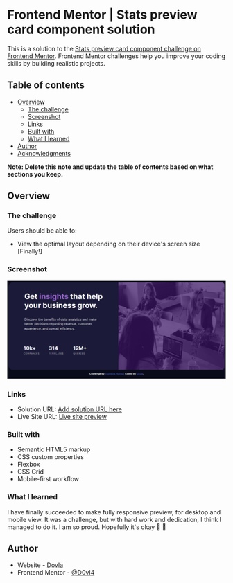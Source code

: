 # Frontend Mentor | Stats preview card component solution

This is a solution to the [Stats preview card component challenge on Frontend Mentor](https://www.frontendmentor.io/challenges/stats-preview-card-component-8JqbgoU62). Frontend Mentor challenges help you improve your coding skills by building realistic projects.

## Table of contents

- [Overview](#overview)
  - [The challenge](#the-challenge)
  - [Screenshot](#screenshot)
  - [Links](#links)
  - [Built with](#built-with)
  - [What I learned](#what-i-learned)
- [Author](#author)
- [Acknowledgments](#acknowledgments)

**Note: Delete this note and update the table of contents based on what sections you keep.**

## Overview

### The challenge

Users should be able to:

- View the optimal layout depending on their device's screen size [Finally!]

### Screenshot

![Preview](Design/Desktop_preview.png)

### Links

- Solution URL: [Add solution URL here](https://your-solution-url.com)
- Live Site URL: [Live site preview](https://stats-preview-c4rd.netlify.app/)

### Built with

- Semantic HTML5 markup
- CSS custom properties
- Flexbox
- CSS Grid
- Mobile-first workflow

### What I learned

I have finally succeeded to make fully responsive preview, for desktop and mobile view. It was a challenge, but with hard work and dedication, I think I managed to do it. I am so proud. Hopefully it's okay 🥳 🤠

## Author

- Website - [Dovla](https://dovla.me)
- Frontend Mentor - [@D0vl4](https://www.frontendmentor.io/profile/D0vl4)
